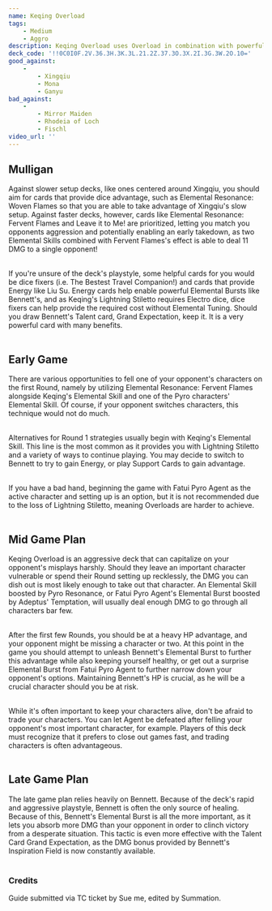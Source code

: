 ```yaml
---
name: Keqing Overload
tags:
    - Medium
    - Aggro
description: Keqing Overload uses Overload in combination with powerful Event Cards to quickly take out your opponents characters. The Overload Reaction lets you deal massive damage and swipe out opposing threats, and even without an early takedown, Bennett's Elemental Burst can easily turn the tables on a game!
deck_code: '!!0C0I0F.2V.36.3H.3K.3L.21.2Z.37.3O.3X.2I.3G.3W.2O.10='
good_against:
    - 
        - Xingqiu
        - Mona
        - Ganyu
bad_against: 
    - 
        - Mirror Maiden
        - Rhodeia of Loch
        - Fischl
video_url: ''
--- 
```


## Mulligan
<CardRow :cards="['Elemental Resonance: Woven Flames', 'Elemental Resonance: Fervent Flames', 'Leave It to Me', 'The Bestest Travel Companion', 'Liu Su']"></CardRow>

Against slower setup decks, like ones centered around Xingqiu, you should aim for cards that provide dice advantage, such as Elemental Resonance: Woven Flames so that you are able to take advantage of Xingqiu's slow setup. Against faster decks, however, cards like Elemental Resonance: Fervent Flames and Leave it to Me! are prioritized, letting you match you opponents aggression and potentially enabling an early takedown, as two Elemental Skills combined with Fervent Flames's effect is able to deal 11 DMG to a single opponent!<br><br> 

If you're unsure of the deck's playstyle, some helpful cards for you would be dice fixers (i.e. The Bestest Travel Companion!) and cards that provide Energy like Liu Su. Energy cards help enable powerful Elemental Bursts like Bennett's, and as Keqing's Lightning Stiletto requires Electro dice, dice fixers can help provide the required cost without Elemental Tuning. Should you draw Bennett's Talent card, Grand Expectation, keep it. It is a very powerful card with many benefits.<br><br> 

## Early Game
<CardRow :cards="['Elemental Resonance: Fervent Flames','Bennett','Keqing', 'Liu Su']"></CardRow>
There are various opportunities to fell one of your opponent's characters on the first Round, namely by utilizing Elemental Resonance: Fervent Flames alongside Keqing's Elemental Skill and one of the Pyro characters' Elemental Skill. Of course, if your opponent switches characters, this technique would not do much.<br><br> 

Alternatives for Round 1 strategies usually begin with Keqing's Elemental Skill. This line is the most common as it provides you with Lightning Stiletto and a variety of ways to continue playing. You may decide to switch to Bennett to try to gain Energy, or play Support Cards to gain advantage.<br><br> 

If you have a bad hand, beginning the game with Fatui Pyro Agent as the active character and setting up is an option, but it is not recommended due to the loss of Lightning Stiletto, meaning Overloads are harder to achieve.<br><br> 

## Mid Game Plan
<CardFan :cards="['Adeptus\' Temptation','Fatui Pyro Agent','Elemental Resonance: Fervent Flames', 'I Haven\'t Lost Yet']"></CardFan>
Keqing Overload is an aggressive deck that can capitalize on your opponent's misplays harshly. Should they leave an important character vulnerable or spend their Round setting up recklessly, the DMG you can dish out is most likely enough to take out that character. An Elemental Skill boosted by Pyro Resonance, or Fatui Pyro Agent's Elemental Burst boosted by Adeptus' Temptation, will usually deal enough DMG to go through all characters bar few. <br><br> 

After the first few Rounds, you should be at a heavy HP advantage, and your opponent might be missing a character or two. At this point in the game you should attempt to unleash Bennett's Elemental Burst to further this advantage while also keeping yourself healthy, or get out a surprise Elemental Burst from Fatui Pyro Agent to further narrow down your opponent's options. Maintaining Bennett's HP is crucial, as he will be a crucial character should you be at risk. <br><br> 

While it's often important to keep your characters alive, don't be afraid to trade your characters. You can let Agent be defeated after felling your opponent's most important character, for example. Players of this deck must recognize that it prefers to close out games fast, and trading characters is often advantageous.<br><br> 

## Late Game Plan
<CardRow :cards="['Grand Expectation']"></CardRow>
The late game plan relies heavily on Bennett. Because of the deck's rapid and aggressive playstyle, Bennett is often the only source of healing. Because of this, Bennett's Elemental Burst is all the more important, as it lets you absorb more DMG than your opponent in order to clinch victory from a desperate situation. This tactic is even more effective with the Talent Card Grand Expectation, as the DMG bonus provided by Bennett's Inspiration Field is now constantly available.<br><br> 

### Credits
Guide submitted via TC ticket by Sue me, edited by Summation.